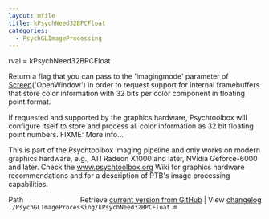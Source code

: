 ```yaml
---
layout: mfile
title: kPsychNeed32BPCFloat
categories:
  - PsychGLImageProcessing
---
```


rval = kPsychNeed32BPCFloat

Return a flag that you can pass to the 'imagingmode' parameter of
[Screen](/docs/Screen)\('OpenWindow'\) in order to request support for internal
framebuffers that store color information with 32 bits per color
component in floating point format.

If requested and supported by the graphics hardware, Psychtoolbox will
configure itself to store and process all color information as 32 bit
floating point numbers.
FIXME: More info...

This is part of the Psychtoolbox imaging pipeline and only works on modern
graphics hardware, e.g., ATI Radeon X1000 and later, NVidia Geforce\-6000
and later. Check the www.psychtoolbox.org Wiki for graphics hardware
recommendations and for a description of PTB's image processing
capabilities.


<div class="code_header" style="text-align:right;">
  <span style="float:left;">Path&nbsp;&nbsp;</span> <span class="counter">Retrieve <a href=
  "https://raw.github.com/Psychtoolbox-3/Psychtoolbox-3/beta/./PsychGLImageProcessing/kPsychNeed32BPCFloat.m">current version from GitHub</a> | View <a href=
  "https://github.com/Psychtoolbox-3/Psychtoolbox-3/commits/beta/./PsychGLImageProcessing/kPsychNeed32BPCFloat.m">changelog</a></span>
</div>
<div class="code">
  <code>./PsychGLImageProcessing/kPsychNeed32BPCFloat.m</code>
</div>
